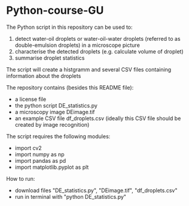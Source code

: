 # Python-course-GU

The Python script in this repository can be used to:
1. detect water-oil droplets or water-oil-water droplets (referred to as double-emulsion droplets) in a microscope picture
2. characterise the detected droplets (e.g. calculate volume of droplet)
3. summarise droplet statistics 

The script will create a histgramm and several CSV files containing information about the droplets

The repository contains (besides this README file):
- a license file
- the python script DE_statistics.py
- a microscopy image DEimage.tif
- an example CSV file df_droplets.csv (ideally this CSV file should be created by image recognition)

The script requires the following modules:
- import cv2
- import numpy as np
- import pandas as pd
- import matplotlib.pyplot as plt

How to run:
- download files "DE_statistics.py", "DEimage.tif", "df_droplets.csv"
- run in terminal with "python DE_statistics.py"
